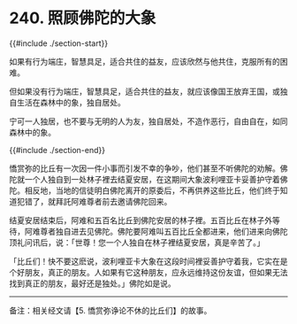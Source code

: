 # 240. 照顾佛陀的大象
{{#include ./section-start}}

如果有行为端庄，智慧具足，适合共住的益友，应该欣然与他共住，克服所有的困难。



但如果没有行为端庄，智慧具足，适合共住的益友，就应该像国王放弃王国，或独自生活在森林中的象，独自居处。



宁可一人独居，也不要与无明的人为友，独自居处，不造作恶行，自由自在，如同森林中的象。

{{#include ./section-end}}

憍赏弥的比丘有一次因一件小事而引发不幸的争吵，他们甚至不听佛陀的劝解。佛陀就一个人独自到一处林子裡去结夏安居，在这期间大象波利哩亚卡妥善护守着佛陀。相反地，当地的信徒明白佛陀离开的原委后，不再供养这些比丘，他们终于知道犯错了，就拜託阿难尊者前去邀请佛陀回来。

结夏安居结束后，阿难和五百名比丘到佛陀安居的林子裡。五百比丘在林子外等待，阿难尊者独自进去见佛陀。佛陀要阿难叫五百比丘全都进来，他们进来向佛陀顶礼问讯后，说：「世尊！您一个人独自在林子裡结夏安居，真是辛苦了。」

「比丘们！快不要这麽说，波利哩亚卡大象在这段时间裡妥善护守着我，它实在是个好朋友，真正的朋友。人如果有它这种朋友，应永远维持这份友谊，但如果无法找到真正的朋友，最好还是独处。」佛陀如是说。


---



备注：相关经文请【5. 憍赏弥诤论不休的比丘们】的故事。

